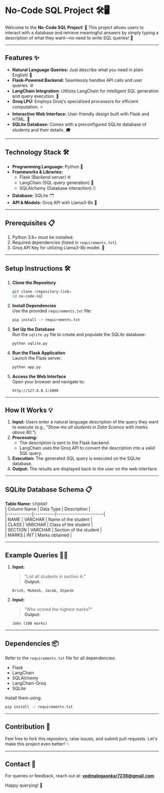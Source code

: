 #  No-Code SQL Project 🛠️🖥️

Welcome to the **No-Code SQL Project**! 🚀 This project allows users to interact with a database and retrieve meaningful answers by simply typing a description of what they want—no need to write SQL queries! 🎉

---

## Features ✨

- **Natural Language Queries:** Just describe what you need in plain English! 📝  
- **Flask-Powered Backend:** Seamlessly handles API calls and user queries. 🌐  
- **LangChain Integration:** Utilizes LangChain for intelligent SQL generation and query execution. 🧠  
- **Groq LPU:** Employs Groq's specialized processors for efficient computation. ⚡  
- **Interactive Web Interface:** User-friendly design built with Flask and HTML. 🎨  
- **SQLite Database:** Comes with a preconfigured SQLite database of students and their details. 🎓

---

## Technology Stack 🛠️

- **Programming Language:** Python 🐍  
- **Frameworks & Libraries:**  
  - Flask (Backend server) 🌐  
  - LangChain (SQL query generation) 🔗  
  - SQLAlchemy (Database interaction) 🗄️  
- **Database:** SQLite 🗂️  
- **API & Models:** Groq API with Llama3-8b 🤖  

---

## Prerequisites 📋

1. Python 3.8+ must be installed.  
2. Required dependencies (listed in `requirements.txt`).  
3. Groq API Key for utilizing Llama3-8b model. 🔑  

---

## Setup Instructions 🛠️

1. **Clone the Repository**  
   ```bash
   git clone <repository-link>
   cd no-code-sql
   ```

2. **Install Dependencies**  
   Use the provided `requirements.txt` file:  
   ```bash
   pip install -r requirements.txt
   ```

3. **Set Up the Database**  
   Run the `sqlite.py` file to create and populate the SQLite database:  
   ```bash
   python sqlite.py
   ```

4. **Run the Flask Application**  
   Launch the Flask server:  
   ```bash
   python app.py
   ```

5. **Access the Web Interface**  
   Open your browser and navigate to:  
   ```
   http://127.0.0.1:5000
   ```

---

## How It Works 💡

1. **Input:** Users enter a natural language description of the query they want to execute (e.g., *"Show me all students in Data Science with marks above 80."*).  
2. **Processing:**  
   - The description is sent to the Flask backend.  
   - LangChain uses the Groq API to convert the description into a valid SQL query.  
3. **Execution:** The generated SQL query is executed on the SQLite database.  
4. **Output:** The results are displayed back to the user on the web interface.

---

## SQLite Database Schema 📋

**Table Name:** `STUDENT`  
| Column Name | Data Type | Description            |  
|-------------|-----------|------------------------|  
| NAME        | VARCHAR   | Name of the student    |  
| CLASS       | VARCHAR   | Class of the student   |  
| SECTION     | VARCHAR   | Section of the student |  
| MARKS       | INT       | Marks obtained         |  

---

## Example Queries 🧑‍💻

1. **Input:**  
   > "List all students in section A."  
   **Output:**  
   ```  
   Krish, Mukesh, Jacob, Dipesh  
   ```

2. **Input:**  
   > "Who scored the highest marks?"  
   **Output:**  
   ```  
   John (100 marks)  
   ```

---

## Dependencies 📦

Refer to the `requirements.txt` file for all dependencies:
- Flask
- LangChain
- SQLAlchemy
- LangChain-Groq
- SQLite  

Install them using:  
```bash
pip install -r requirements.txt
```

---

## Contribution 🤝

Feel free to fork this repository, raise issues, and submit pull requests. Let's make this project even better! ✨

---

## Contact 📧

For queries or feedback, reach out at: **vedmalegaonkar7236@gmail.com**  

Happy querying! 🎉
